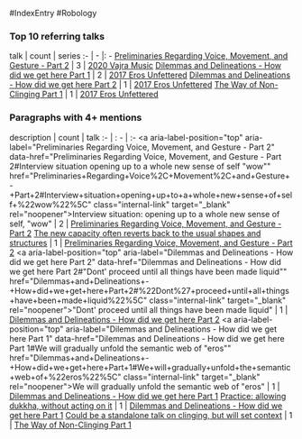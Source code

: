 #IndexEntry #Robology

### Top 10 referring talks
talk | count | series
:- | - |: -
<a data-href="Preliminaries Regarding Voice, Movement, and Gesture - Part 2" href="Preliminaries+Regarding+Voice%2C+Movement%2C+and+Gesture+-+Part+2" class="internal-link" target="_blank" rel="noopener">Preliminaries Regarding Voice, Movement, and Gesture - Part 2</a> | 3 | <a data-href="2020 Vajra Music" href="2020+Vajra+Music" class="internal-link" target="_blank" rel="noopener">2020 Vajra Music</a>
<a data-href="Dilemmas and Delineations - How did we get here Part 1" href="Dilemmas+and+Delineations+-+How+did+we+get+here+Part+1" class="internal-link" target="_blank" rel="noopener">Dilemmas and Delineations - How did we get here Part 1</a> | 2 | <a data-href="2017 Eros Unfettered" href="2017+Eros+Unfettered" class="internal-link" target="_blank" rel="noopener">2017 Eros Unfettered</a>
<a data-href="Dilemmas and Delineations - How did we get here Part 2" href="Dilemmas+and+Delineations+-+How+did+we+get+here+Part+2" class="internal-link" target="_blank" rel="noopener">Dilemmas and Delineations - How did we get here Part 2</a> | 1 | <a data-href="2017 Eros Unfettered" href="2017+Eros+Unfettered" class="internal-link" target="_blank" rel="noopener">2017 Eros Unfettered</a>
<a data-href="The Way of Non-Clinging Part 1" href="The+Way+of+Non-Clinging+Part+1" class="internal-link" target="_blank" rel="noopener">The Way of Non-Clinging Part 1</a> | 1 | <a data-href="2017 Eros Unfettered" href="2017+Eros+Unfettered" class="internal-link" target="_blank" rel="noopener">2017 Eros Unfettered</a>

### Paragraphs with 4+ mentions
description | count | talk
:- | : - | :-
<a aria-label-position="top" aria-label="Preliminaries Regarding Voice, Movement, and Gesture - Part 2" data-href="Preliminaries Regarding Voice, Movement, and Gesture - Part 2#Interview situation opening up to a whole new sense of self "wow"\" href="Preliminaries+Regarding+Voice%2C+Movement%2C+and+Gesture+-+Part+2#Interview+situation+opening+up+to+a+whole+new+sense+of+self+%22wow%22%5C" class="internal-link" target="_blank" rel="noopener">Interview situation: opening up to a whole new sense of self, &quot;wow&quot;</a> | 2 | <a data-href="Preliminaries Regarding Voice, Movement, and Gesture - Part 2" href="Preliminaries+Regarding+Voice%2C+Movement%2C+and+Gesture+-+Part+2" class="internal-link" target="_blank" rel="noopener">Preliminaries Regarding Voice, Movement, and Gesture - Part 2</a>
<a aria-label-position="top" aria-label="Preliminaries Regarding Voice, Movement, and Gesture - Part 2" data-href="Preliminaries Regarding Voice, Movement, and Gesture - Part 2#The new capacity often reverts back to the usual shapes and structures\" href="Preliminaries+Regarding+Voice%2C+Movement%2C+and+Gesture+-+Part+2#The+new+capacity+often+reverts+back+to+the+usual+shapes+and+structures%5C" class="internal-link" target="_blank" rel="noopener">The new capacity often reverts back to the usual shapes and structures</a> | 1 | <a data-href="Preliminaries Regarding Voice, Movement, and Gesture - Part 2" href="Preliminaries+Regarding+Voice%2C+Movement%2C+and+Gesture+-+Part+2" class="internal-link" target="_blank" rel="noopener">Preliminaries Regarding Voice, Movement, and Gesture - Part 2</a>
<a aria-label-position="top" aria-label="Dilemmas and Delineations - How did we get here Part 2" data-href="Dilemmas and Delineations - How did we get here Part 2#"Dont' proceed until all things have been made liquid"\" href="Dilemmas+and+Delineations+-+How+did+we+get+here+Part+2#%22Dont%27+proceed+until+all+things+have+been+made+liquid%22%5C" class="internal-link" target="_blank" rel="noopener">&quot;Dont&#x27; proceed until all things have been made liquid&quot;</a> | 1 | <a data-href="Dilemmas and Delineations - How did we get here Part 2" href="Dilemmas+and+Delineations+-+How+did+we+get+here+Part+2" class="internal-link" target="_blank" rel="noopener">Dilemmas and Delineations - How did we get here Part 2</a>
<a aria-label-position="top" aria-label="Dilemmas and Delineations - How did we get here Part 1" data-href="Dilemmas and Delineations - How did we get here Part 1#We will gradually unfold the semantic web of "eros"\" href="Dilemmas+and+Delineations+-+How+did+we+get+here+Part+1#We+will+gradually+unfold+the+semantic+web+of+%22eros%22%5C" class="internal-link" target="_blank" rel="noopener">We will gradually unfold the semantic web of &quot;eros&quot;</a> | 1 | <a data-href="Dilemmas and Delineations - How did we get here Part 1" href="Dilemmas+and+Delineations+-+How+did+we+get+here+Part+1" class="internal-link" target="_blank" rel="noopener">Dilemmas and Delineations - How did we get here Part 1</a>
<a aria-label-position="top" aria-label="Dilemmas and Delineations - How did we get here Part 1" data-href="Dilemmas and Delineations - How did we get here Part 1#Practice allowing dukkha without acting on it\" href="Dilemmas+and+Delineations+-+How+did+we+get+here+Part+1#Practice+allowing+dukkha+without+acting+on+it%5C" class="internal-link" target="_blank" rel="noopener">Practice: allowing dukkha, without acting on it</a> | 1 | <a data-href="Dilemmas and Delineations - How did we get here Part 1" href="Dilemmas+and+Delineations+-+How+did+we+get+here+Part+1" class="internal-link" target="_blank" rel="noopener">Dilemmas and Delineations - How did we get here Part 1</a>
<a aria-label-position="top" aria-label="The Way of Non-Clinging Part 1" data-href="The Way of Non-Clinging Part 1#Could be a standalone talk on clinging but will set context\" href="The+Way+of+Non-Clinging+Part+1#Could+be+a+standalone+talk+on+clinging+but+will+set+context%5C" class="internal-link" target="_blank" rel="noopener">Could be a standalone talk on clinging, but will set context</a> | 1 | <a data-href="The Way of Non-Clinging Part 1" href="The+Way+of+Non-Clinging+Part+1" class="internal-link" target="_blank" rel="noopener">The Way of Non-Clinging Part 1</a>

